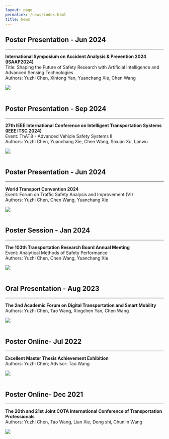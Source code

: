 ```yaml
---
layout: page
permalink: /news/index.html
title: News
---
```


## Poster Presentation - Jun 2024
---
**International Symposium on Accident Analysis & Prevention 2024 (ISAAP2024)**<br>
Title: Shaping the Future of Safety Research with Artificial Intelligence and Advanced Sensing Technologies<br>
Authors: Yuzhi Chen, Xintong Yan, Yuanchang Xie, Chen Wang
<div>
<img src="/images/ISAAP-2024.png">
</div>

<br>

## Poster Presentation - Sep 2024
---
**27th IEEE International Conference on Intelligent Transportation Systems (IEEE ITSC 2024)**<br>
Event: ThAT8 - Advanced Vehicle Safety Systems II<br>
Authors: Yuzhi Chen, Yuanchang Xie, Chen Wang, Sixuan Xu, Lanwu
<div>
<img src="/images/IEEE-ITSC-2024.png">
</div>

<br>

## Poster Presentation - Jun 2024
---
**World Transport Convention 2024**<br>
Event: Forum on Traffic Safety Analysis and Improvement (VI)<br>
Authors: Yuzhi Chen, Chen Wang, Yuanchang Xie
<div>
<img src="/images/WTC2024.jpg">
</div>

<br>

## Poster Session - Jan 2024
---
**The 103th Transportation Research Board Annual Meeting**<br>
Event: Analytical Methods of Safety Performance<br>
Authors: Yuzhi Chen, Chen Wang, Yuanchang Xie
<div>
<img src="/images/TRB2024-poster.png">
</div>

<br>

## Oral Presentation - Aug 2023
---
**The 2nd Academic Forum on Digital Transportation and Smart Mobility**<br>
Authors: Yuzhi Chen, Tao Wang, Xingchen Yan, Chen Wang
<div>
<img src="/images/DTSM-oral-presentation2023.png">
</div>

<br>

## Poster Online- Jul 2022
---
**Excellent Master Thesis Achievement Exhibition**<br>
Authors: Yuzhi Chen; Advisor: Tao Wang
<div>
<img src="/images/Excellent Master Theses.jpg">
</div>

<br>

## Poster Online- Dec 2021
---
**The 20th and 21st Joint COTA International Conference of Transportation Professionals**<br>
Authors: Yuzhi Chen, Tao Wang, Lian Xie, Dong shi, Chunlin Wang
<div>
<img src="/images/Paper 1676-CICTP墙报2021.png">
</div>

<br>
